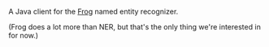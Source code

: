 A Java client for the [Frog](https://languagemachines.github.io/frog/)
named entity recognizer.

(Frog does a lot more than NER, but that's the only thing we're interested
in for now.)

